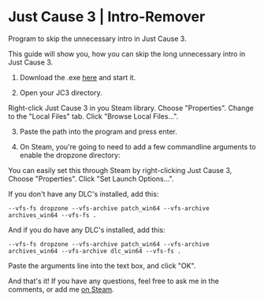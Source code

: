 # Just Cause 3 | Intro-Remover
Program to skip the unnecessary intro in Just Cause 3.

This guide will show you, how you can skip the long unnecessary intro in Just Cause 3.

1. Download the .exe [here](https://github.com/aveniir/Just-Cause-3-Intro-Remover/releases) and start it.

1. Open your JC3 directory.

Right-click Just Cause 3 in you Steam library.
Choose "Properties".
Change to the "Local Files" tab.
Click "Browse Local Files...".

3. Paste the path into the program and press enter.

4. On Steam, you're going to need to add a few commandline arguments to enable the dropzone directory:

You can easily set this through Steam by right-clicking Just Cause 3,
Choose "Properties".
Click "Set Launch Options...".

If you don't have any DLC's installed, add this:  

`--vfs-fs dropzone --vfs-archive patch_win64 --vfs-archive archives_win64 --vfs-fs .`

And if you do have any DLC's installed, add this:  

`--vfs-fs dropzone --vfs-archive patch_win64 --vfs-archive archives_win64 --vfs-archive dlc_win64 --vfs-fs .`

Paste the arguments line into the text box, and click "OK".

And that's it!
If you have any questions, feel free to ask me in the comments, or add me [on Steam](https://steamcommunity.com/id/aveniir/).
